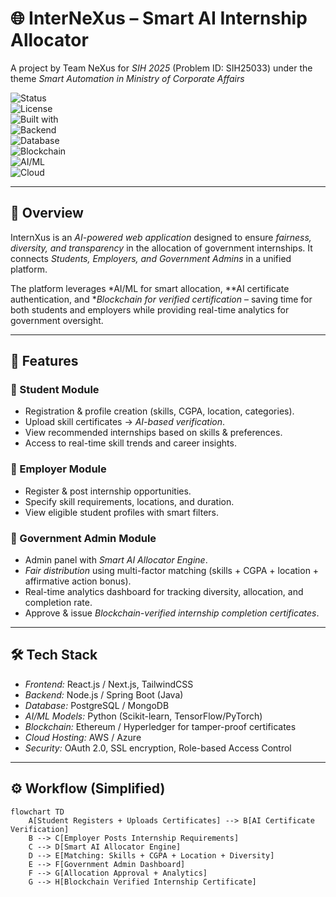 # 🌐 InterNeXus – Smart AI Internship Allocator  
A project by Team NeXus for *SIH 2025* (Problem ID: SIH25033) under the theme *Smart Automation in Ministry of Corporate Affairs*  

![Status](https://img.shields.io/badge/Status-In%20Progress-yellow)  
![License](https://img.shields.io/badge/License-MIT-blue)  
![Built with](https://img.shields.io/badge/Frontend-React.js-green)  
![Backend](https://img.shields.io/badge/Backend-Node.js-orange)  
![Database](https://img.shields.io/badge/Database-PostgreSQL-lightblue)  
![Blockchain](https://img.shields.io/badge/Blockchain-Ethereum-purple)  
![AI/ML](https://img.shields.io/badge/AI%2FML-Python-red)  
![Cloud](https://img.shields.io/badge/Cloud-AWS%2FAzure-brightgreen)  

---

## 📌 Overview  
InternXus is an *AI-powered web application* designed to ensure *fairness, diversity, and transparency* in the allocation of government internships. It connects *Students, Employers, and Government Admins* in a unified platform.  

The platform leverages *AI/ML for smart allocation, **AI certificate authentication, and **Blockchain for verified certification* – saving time for both students and employers while providing real-time analytics for government oversight.  

---

## 🚀 Features  
### 🔹 Student Module  
- Registration & profile creation (skills, CGPA, location, categories).  
- Upload skill certificates → *AI-based verification*.  
- View recommended internships based on skills & preferences.  
- Access to real-time skill trends and career insights.  

### 🔹 Employer Module  
- Register & post internship opportunities.  
- Specify skill requirements, locations, and duration.  
- View eligible student profiles with smart filters.  

### 🔹 Government Admin Module  
- Admin panel with *Smart AI Allocator Engine*.  
- *Fair distribution* using multi-factor matching (skills + CGPA + location + affirmative action bonus).  
- Real-time analytics dashboard for tracking diversity, allocation, and completion rate.  
- Approve & issue *Blockchain-verified internship completion certificates*.  

---

## 🛠 Tech Stack  
- *Frontend:* React.js / Next.js, TailwindCSS  
- *Backend:* Node.js / Spring Boot (Java)  
- *Database:* PostgreSQL / MongoDB  
- *AI/ML Models:* Python (Scikit-learn, TensorFlow/PyTorch)  
- *Blockchain:* Ethereum / Hyperledger for tamper-proof certificates  
- *Cloud Hosting:* AWS / Azure  
- *Security:* OAuth 2.0, SSL encryption, Role-based Access Control  

---

## ⚙ Workflow (Simplified)  
```mermaid
flowchart TD
    A[Student Registers + Uploads Certificates] --> B[AI Certificate Verification]
    B --> C[Employer Posts Internship Requirements]
    C --> D[Smart AI Allocator Engine]
    D --> E[Matching: Skills + CGPA + Location + Diversity]
    E --> F[Government Admin Dashboard]
    F --> G[Allocation Approval + Analytics]
    G --> H[Blockchain Verified Internship Certificate]
